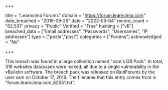 +++

title = "Learncima Forums"
domain = "https://forum.learncima.com"
date_breached = "2019-09-25"
date = "2022-05-04"
record_count = "62,531"
privacy = "Public"
Verified = "True"
hashing = ["vB"]
breached_data = ["Email addresses", "Passwords", "Usernames", "IP addresses"]
type = ["posts","post"]
categories = ["Forums"]
acknowledged = "No"


+++


This breach was found in a large collection named "xam's DB Pack". In total, 316 websites databases were leaked, all due to a single vulnerability in the vBulletin software. The breach pack was released on RaidForums by the user xam on October 17, 2019. The filename that this entry comes from is "forum.learncima.com_62531.txt".

